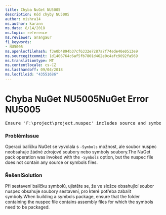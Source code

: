 ```yaml
---
title: Chyba NuGet NU5005
description: Kód chyby NU5005
author: mishra14
ms.author: karann
ms.date: 8/14/2018
ms.topic: reference
ms.reviewer: anangaur
f1_keywords:
- NU5005
ms.openlocfilehash: f3e0b4894b37cf6332e7287a7f74ede40e0513e9
ms.sourcegitcommit: 1d1406764c6af5fb7801d462e0c4afc9092fa569
ms.translationtype: MT
ms.contentlocale: cs-CZ
ms.lasthandoff: 09/04/2018
ms.locfileid: "43551686"
---
```

# <a name="nuget-error-nu5005"></a><span data-ttu-id="16156-103">Chyba NuGet NU5005</span><span class="sxs-lookup"><span data-stu-id="16156-103">NuGet Error NU5005</span></span>
<pre>Ensure 'F:\project\project.nuspec' includes source and symbol files. For help on building symbols package, visit http://docs.nuget.org/.</pre>

### <a name="issue"></a><span data-ttu-id="16156-104">Problém</span><span class="sxs-lookup"><span data-stu-id="16156-104">Issue</span></span>

<span data-ttu-id="16156-105">Operaci balíčku NuGet se vyvolala s `-Symbols` možnost, ale soubor nuspec neobsahuje žádné zdrojové soubory nebo symboly soubory.</span><span class="sxs-lookup"><span data-stu-id="16156-105">The NuGet pack operation was invoked with the `-Symbols` option, but the nuspec file does not contain any source or symbols files.</span></span>


### <a name="solution"></a><span data-ttu-id="16156-106">Řešení</span><span class="sxs-lookup"><span data-stu-id="16156-106">Solution</span></span>

<span data-ttu-id="16156-107">Při sestavení balíčku symbolů, ujistěte se, že ve složce obsahující soubor nuspec obsahuje soubory sestavení, pro které potřeba zabalit symboly.</span><span class="sxs-lookup"><span data-stu-id="16156-107">When building a symbols package, ensure that the folder containing the nuspec file contains assembly files for which the symbols need to be packaged.</span></span>


